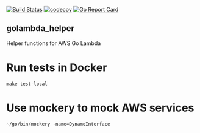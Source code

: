 [![Build Status](https://travis-ci.org/tkeech1/golambda_helper.svg?branch=master)](https://travis-ci.org/tkeech1/golambda_helper)
[![codecov](https://codecov.io/gh/tkeech1/golambda_helper/branch/master/graph/badge.svg)](https://codecov.io/gh/tkeech1/golambda_helper)
[![Go Report Card](https://goreportcard.com/badge/github.com/tkeech1/golambda_helper)](https://goreportcard.com/report/github.com/tkeech1/golambda_helper)

## golambda_helper
Helper functions for AWS Go Lambda

# Run tests in Docker
```
make test-local
```

# Use mockery to mock AWS services
```
~/go/bin/mockery -name=DynamoInterface
```
